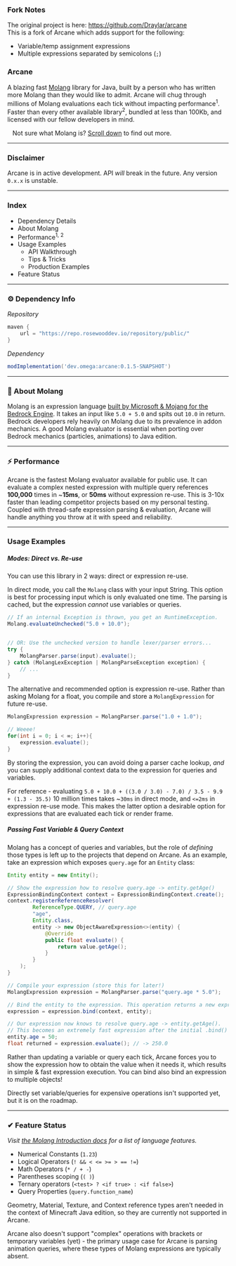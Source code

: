 ### Fork Notes
The original project is here: https://github.com/Draylar/arcane
<br>
This is a fork of Arcane which adds support for the following:
- Variable/temp assignment expressions
- Multiple expressions separated by semicolons (`;`)

### Arcane

A blazing fast [Molang](https://learn.microsoft.com/en-us/minecraft/creator/reference/content/molangreference/examples/molangconcepts/molangintroduction) library for Java, built by a person who has written more Molang than they would like to admit.
Arcane will chug through millions of Molang evaluations each tick without impacting performance<sup>1</sup>.
Faster than every other available library<sup>2</sup>, bundled at less than 100Kb, and licensed with our fellow developers in mind.

&nbsp;&nbsp;&nbsp;Not sure what Molang is? [Scroll down]() to find out more.

---

### Disclaimer

Arcane is in active development. API *will* break in the future. Any version `0.x.x` is unstable.

---

### Index

- Dependency Details
- About Molang
- Performance<sup>1, 2</sup>
- Usage Examples
    - API Walkthrough
    - Tips & Tricks
    - Production Examples
- Feature Status

---

### ⚙ Dependency Info

*Repository*
```groovy
maven {
    url = "https://repo.rosewooddev.io/repository/public/"
}
```

*Dependency*
```groovy
modImplementation('dev.omega:arcane:0.1.5-SNAPSHOT')
```

---

### 📜 About Molang

Molang is an expression language [built by Microsoft & Mojang for the Bedrock Engine](https://learn.microsoft.com/en-us/minecraft/creator/reference/content/molangreference/examples/molangconcepts/molangintroduction).
It takes an input like `5.0 + 5.0` and spits out `10.0` in return. Bedrock developers rely heavily on Molang due to its prevalence in
addon mechanics. A good Molang evaluator is essential when porting over Bedrock mechanics (particles, animations) to Java edition.

---

### ⚡ Performance

Arcane is the fastest Molang evaluator available for public use.
It can evaluate a complex nested expression with multiple query references __100,000__ times in ~__15ms__, or **50ms** without expression re-use.
This is 3-10x faster than leading competitor projects based on my personal testing. Coupled with thread-safe expression parsing & evaluation,
Arcane will handle anything you throw at it with speed and reliability.

---

### Usage Examples

##### Modes: Direct vs. Re-use

You can use this library in 2 ways: direct or expression re-use.

In direct mode, you call the `Molang` class with your input String.
This option is best for processing input which is only evaluated one time.
The parsing is cached, but the expression *cannot* use variables or queries.

```java
// If an internal Exception is thrown, you get an RuntimeException.
Molang.evaluateUnchecked("5.0 + 10.0");


// OR: Use the unchecked version to handle lexer/parser errors...
try {
    MolangParser.parse(input).evaluate();
} catch (MolangLexException | MolangParseException exception) {
    // ...
}
```

The alternative and recommended option is expression re-use.
Rather than asking Molang for a float, you compile and store a `MolangExpression` for future re-use.

```java
MolangExpression expression = MolangParser.parse("1.0 + 1.0");

// Weeee!
for(int i = 0; i < ∞; i++){
    expression.evaluate();
}
```

By storing the expression, you can avoid doing a parser cache lookup, *and* you can supply additional context
data to the expression for queries and variables.

For reference - evaluating `5.0 + 10.0 + ((3.0 / 3.0) - 7.0) / 3.5 - 9.9 + (1.3 - 35.5)` 10 million times takes ~`30ms` in direct mode,
and `<=2ms` in expression re-use mode. This makes the latter option a desirable option for expressions that are evaluated each tick
or render frame.

##### Passing Fast Variable & Query Context

Molang has a concept of queries and variables, but the role of *defining* those types is left up to the projects that depend on Arcane.
As an example, take an expression which exposes `query.age` for an `Entity` class:

```java
Entity entity = new Entity();

// Show the expression how to resolve query.age -> entity.getAge()
ExpressionBindingContext context = ExpressionBindingContext.create();
context.registerReferenceResolver(
        ReferenceType.QUERY, // query.age
        "age",
        Entity.class,
        entity -> new ObjectAwareExpression<>(entity) {
            @Override
            public float evaluate() {
                return value.getAge();
            }
        }
    );
}

// Compile your expression (store this for later!)
MolangExpression expression = MolangParser.parse("query.age * 5.0");

// Bind the entity to the expression. This operation returns a new expression instance.
expression = expression.bind(context, entity);

// Our expression now knows to resolve query.age -> entity.getAge(). 
// This becomes an extremely fast expression after the initial .bind() call.
entity.age = 50;
float returned = expression.evaluate(); // -> 250.0
```

Rather than updating a variable or query each tick, Arcane forces you to show the expression how to obtain the value when it needs it,
which results in simple & fast expression execution. You can bind also bind an expression to multiple objects!

Directly set variable/queries for expensive operations isn't supported yet, but it is on the roadmap.

---

### ✔ Feature Status

*Visit [the Molang Introduction docs](https://learn.microsoft.com/en-us/minecraft/creator/reference/content/molangreference/examples/molangconcepts/molangintroduction) for a list of language features.*

- Numerical Constants (`1.23`)
- Logical Operators (`! && < <= >= > == !=`)
- Math Operators (`* / + -`)
- Parentheses scoping (`( )`)
- Ternary operators (`<test> ? <if true> : <if false>`)
- Query Properties (`query.function_name`)

Geometry, Material, Texture, and Context reference types aren't needed in the context of Minecraft Java edition, so they are currently not supported in Arcane.

Arcane also doesn't support "complex" operations with brackets or temporary variables (yet) - the primary usage case for Arcane
is parsing animation queries, where these types of Molang expressions are typically absent.
